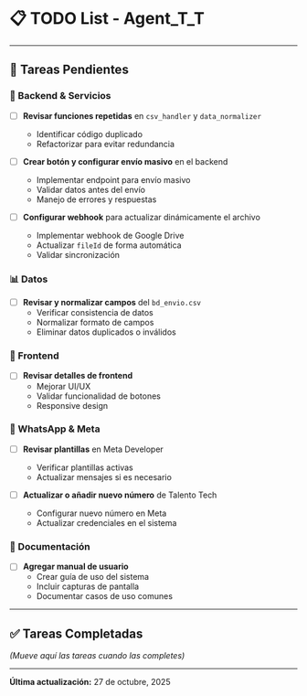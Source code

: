 # 📋 TODO List - Agent_T_T

---

## 🔄 Tareas Pendientes

### 🔧 Backend & Servicios
- [ ] **Revisar funciones repetidas** en `csv_handler` y `data_normalizer`
  - Identificar código duplicado
  - Refactorizar para evitar redundancia
  
- [ ] **Crear botón y configurar envío masivo** en el backend
  - Implementar endpoint para envío masivo
  - Validar datos antes del envío
  - Manejo de errores y respuestas

- [ ] **Configurar webhook** para actualizar dinámicamente el archivo
  - Implementar webhook de Google Drive
  - Actualizar `fileId` de forma automática
  - Validar sincronización

### 📊 Datos
- [ ] **Revisar y normalizar campos** del `bd_envio.csv`
  - Verificar consistencia de datos
  - Normalizar formato de campos
  - Eliminar datos duplicados o inválidos

### 🎨 Frontend
- [ ] **Revisar detalles de frontend**
  - Mejorar UI/UX
  - Validar funcionalidad de botones
  - Responsive design

### 📱 WhatsApp & Meta
- [ ] **Revisar plantillas** en Meta Developer
  - Verificar plantillas activas
  - Actualizar mensajes si es necesario
  
- [ ] **Actualizar o añadir nuevo número** de Talento Tech
  - Configurar nuevo número en Meta
  - Actualizar credenciales en el sistema

### 📖 Documentación
- [ ] **Agregar manual de usuario**
  - Crear guía de uso del sistema
  - Incluir capturas de pantalla
  - Documentar casos de uso comunes

---

## ✅ Tareas Completadas

_(Mueve aquí las tareas cuando las completes)_

---

**Última actualización:** 27 de octubre, 2025
